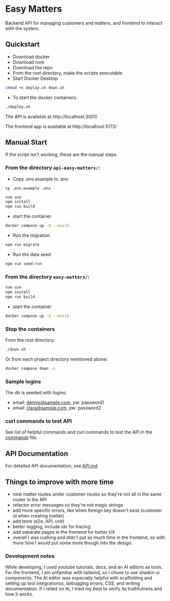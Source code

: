 # Easy Matters

Backend API for managing customers and matters, and frontend to interact with the system.

## Quickstart

- Download docker
- Download nvm
- Download the repo
- From the root directory, make the scripts executable
- Start Docker Desktop

```bash
chmod +x deploy.sh down.sh
```

- To start the docker containers:

```bash
./deploy.sh
```

The API is available at http://localhost:3001/

The frontend app is available at http://localhost:5173/

## Manual Start

If the script isn't working, these are the manual steps.

### From the directory `api-easy-matters/`:

- Copy .env.example to .env

```
cp .env.example .env
```

```bash
nvm use
npm install
npm run build
```

- start the container

```bash
docker compose up -d --build
```

- Run the migration

```bash
npm run migrate
```

- Run the data seed

```bash
npm run seed:run
```

### From the directory `easy-matters/`:

```bash
nvm use
npm install
npm run build
```

- start the container

```bash
docker compose up -d --build
```

### Stop the containers

From the root directory:

```bash
./down.sh
```

Or from each project directory mentioned above:

```bash
docker compose down -v
```

### Sample logins

The db is seeded with logins:

- email: dennis@sample.com, pw: password1
- email: clara@sample.com, pw: password2

### curl commands to test API

See list of helpful commands and curl commands to test the API in the [commands](commands) file.

## API Documentation

For detailed API documentation, see [API.md](API.md)

## Things to improve with more time

- nest matter routes under customer routes so they're not all in the same router in the API
- refactor error messages so they're not magic strings
- add more specific errors, like when foreign key doesn't exist (customer id when creating matter)
- add tests (e2e, API, unit)
- better logging, include ids for tracing
- add separate pages in the frontend for better UX
- overall I was rushing and didn't put as much time in the frontend, so with more time I would put some more though into the design.

### Development notes

While developing, I used youtube tutorials, docs, and an AI editors as tools. For the frontend, I am unfamiliar with tailwind, so I chose to use shadcn ui components. The AI editor was especially helpful with scaffolding and setting up tool integrationss, debugging errors, CSS, and writing documentation. If I relied on AI, I tried my best to verify its truthfulness and how it works.
